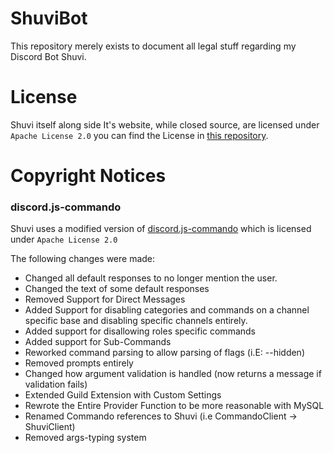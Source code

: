 
# ShuviBot

This repository merely exists to document all legal stuff regarding my Discord Bot Shuvi.

# License

Shuvi itself along side It's website, while closed source, are licensed under <code>Apache License 2.0</code> you can find the License in [this repository](https://github.com/ShuviBot/Shuvi-Legal/blob/master/LICENSE).

# Copyright Notices

### discord.js-commando 
Shuvi uses a modified version of [discord.js-commando](https://github.com/Gawdl3y/discord.js-commando/blob/master/LICENSE) which is licensed under <code>Apache License 2.0</code>

The following changes were made:
- Changed all default responses to no longer mention the user.
- Changed the text of some default responses
- Removed Support for Direct Messages
- Added Support for disabling categories and commands on a channel specific base and disabling specific channels entirely.
- Added support for disallowing roles specific commands
- Added support for Sub-Commands
- Reworked command parsing to allow parsing of flags (i.E: --hidden)
- Removed prompts entirely
- Changed how argument validation is handled (now returns a message if validation fails)
- Extended Guild Extension with Custom Settings
- Rewrote the Entire Provider Function to be more reasonable with MySQL
- Renamed Commando references to Shuvi (i.e CommandoClient -> ShuviClient)
- Removed args-typing system

